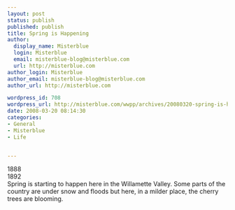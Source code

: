```yaml
---
layout: post
status: publish
published: publish
title: Spring is Happening
author:
  display_name: Misterblue
  login: Misterblue
  email: misterblue-blog@misterblue.com
  url: http://misterblue.com
author_login: Misterblue
author_email: misterblue-blog@misterblue.com
author_url: http://misterblue.com

wordpress_id: 708
wordpress_url: http://misterblue.com/wwpp/archives/20080320-spring-is-happening
date: 2008-03-20 08:14:30
categories:
- General
- Misterblue
- Life


---
```

<div class="g2image_float_left"><wpg2>1888</wpg2></div><div class="g2image_float_right"><wpg2>1892</wpg2></div>Spring is starting to happen here in the Willamette Valley. Some parts of the country are under snow and floods but here, in a milder place, the cherry trees are blooming.
